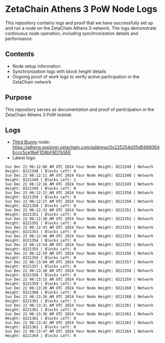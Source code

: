 # ZetaChain Athens 3 PoW Node Logs
This repository contains logs and proof that we have successfully set up and run a node on the ZetaChain Athens 3 network. The logs demonstrate continuous node operation, including synchronization details and performance.

## Contents
- Node setup information
- Synchronization logs with block height details
- Ongoing proof of work logs to verify active participation in the ZetaChain network

## Purpose
This repository serves as documentation and proof of participation in the ZetaChain Athens 3 PoW testnet.

## Logs

- [Third Bunny](https://thirdbunny.xyz/) node: https://athens.explorer.zetachain.com/address/0x225254d35dE666064Eccc5ce16eF1D8bF8D7b5EE
- Latest logs:
```
Sun Dec 22 06:12:06 AM UTC 2024 Your Node Height: 8221348 | Network Height: 8221348 | Blocks Left: 0
Sun Dec 22 06:12:11 AM UTC 2024 Your Node Height: 8221348 | Network Height: 8221349 | Blocks Left: 1
Sun Dec 22 06:12:16 AM UTC 2024 Your Node Height: 8221349 | Network Height: 8221349 | Blocks Left: 0
Sun Dec 22 06:12:22 AM UTC 2024 Your Node Height: 8221350 | Network Height: 8221350 | Blocks Left: 0
Sun Dec 22 06:12:27 AM UTC 2024 Your Node Height: 8221350 | Network Height: 8221350 | Blocks Left: 0
Sun Dec 22 06:12:32 AM UTC 2024 Your Node Height: 8221351 | Network Height: 8221351 | Blocks Left: 0
Sun Dec 22 06:12:38 AM UTC 2024 Your Node Height: 8221352 | Network Height: 8221352 | Blocks Left: 0
Sun Dec 22 06:12:43 AM UTC 2024 Your Node Height: 8221353 | Network Height: 8221353 | Blocks Left: 0
Sun Dec 22 06:12:48 AM UTC 2024 Your Node Height: 8221354 | Network Height: 8221354 | Blocks Left: 0
Sun Dec 22 06:12:54 AM UTC 2024 Your Node Height: 8221355 | Network Height: 8221355 | Blocks Left: 0
Sun Dec 22 06:12:59 AM UTC 2024 Your Node Height: 8221356 | Network Height: 8221356 | Blocks Left: 0
Sun Dec 22 06:13:04 AM UTC 2024 Your Node Height: 8221357 | Network Height: 8221357 | Blocks Left: 0
Sun Dec 22 06:13:10 AM UTC 2024 Your Node Height: 8221358 | Network Height: 8221358 | Blocks Left: 0
Sun Dec 22 06:13:15 AM UTC 2024 Your Node Height: 8221359 | Network Height: 8221359 | Blocks Left: 0
Sun Dec 22 06:13:20 AM UTC 2024 Your Node Height: 8221360 | Network Height: 8221360 | Blocks Left: 0
Sun Dec 22 06:13:26 AM UTC 2024 Your Node Height: 8221360 | Network Height: 8221361 | Blocks Left: 1
Sun Dec 22 06:13:31 AM UTC 2024 Your Node Height: 8221361 | Network Height: 8221361 | Blocks Left: 0
Sun Dec 22 06:13:36 AM UTC 2024 Your Node Height: 8221362 | Network Height: 8221362 | Blocks Left: 0
Sun Dec 22 06:13:42 AM UTC 2024 Your Node Height: 8221363 | Network Height: 8221363 | Blocks Left: 0
Sun Dec 22 06:13:47 AM UTC 2024 Your Node Height: 8221364 | Network Height: 8221364 | Blocks Left: 0
```
